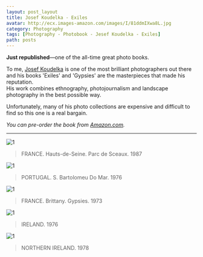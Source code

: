 ```yaml
---
layout: post_layout
title: Josef Koudelka - Exiles
avatar: http://ecx.images-amazon.com/images/I/81ddmIXwa8L.jpg
category: Photography
tags: [Photography - Photobook - Jesef Koudelka - Exiles]
path: posts
---
```


**Just republished**—one of the all-time great photo books.  
  
To me, [Josef Koudelka](https://www.magnumphotos.com/C.aspx?VP3=CMS3&VF=MAGO31_10_VForm&ERID=24KL535C7T) is one of the most brilliant photographers out there and his books 'Exiles' and 'Gypsies' are the masterpieces that made his reputation.  
His work combines ethnography, photojournalism and landscape photography in the best possible way.

Unfortunately, many of his photo collections are expensive and difficult to find so this one is a real bargain.

*You can pre-order the book from [Amazon.com](https://www.amazon.com/Josef-Koudelka-Exiles-Czeslaw-Milosz/dp/1597112690/ "Josef Koudelka: Exiles Hardcover").*

---------------

![1](https://www.magnumphotos.com/CorexDoc/MAG/Media/TR2/2/1/8/6/PAR65507.jpg "koudelka") 

>FRANCE. Hauts-de-Seine. Parc de Sceaux. 1987

![1](https://www.magnumphotos.com/CorexDoc/MAG/Media/TR2/9/2/d/a/PAR65592.jpg "koudelka")

>PORTUGAL. S. Bartolomeu Do Mar. 1976

![1](https://www.magnumphotos.com/CorexDoc/MAG/Media/TR2/8/6/f/c/PAR65541.jpg "koudelka")

>FRANCE. Brittany. Gypsies. 1973

![1](http://38.media.tumblr.com/38785e3036921fcaa3e310336ff487dc/tumblr_n06oqicYzo1qaihw2o1_1280.jpg "koudelka")

>IRELAND. 1976

![1](https://www.magnumphotos.com/CorexDoc/MAG/Media/TR2/8/2/f/a/PAR65558.jpg "koudelka")

>NORTHERN IRELAND. 1978

